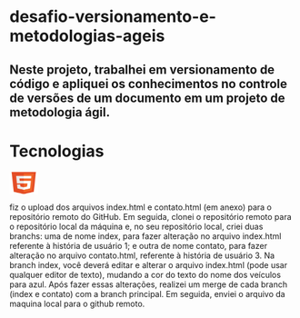 <h1>desafio-versionamento-e-metodologias-ageis</h1>

<h2>Neste projeto, trabalhei em versionamento de código e apliquei os conhecimentos no controle de versões de um documento em um projeto de metodologia ágil.</h2>

<h1>Tecnologias</h1>
<img align="center" alt="Brunohsdev-HTML" height="40" width="50" src="https://raw.githubusercontent.com/devicons/devicon/master/icons/html5/html5-original.svg">

<p> fiz o upload dos arquivos index.html e contato.html (em anexo) para o repositório remoto do GitHub. Em seguida, clonei o
repositório remoto para o repositório local da máquina e, no seu repositório local, criei duas branchs:
uma de nome index, para fazer alteração no arquivo index.html referente à história de usuário 1; e outra de nome
contato, para fazer alteração no arquivo contato.html, referente à história de usuário 3.
Na branch index, você deverá editar e alterar o arquivo index.html (pode usar qualquer editor de texto), mudando a
cor do texto do nome dos veículos para azul.
Após fazer essas alterações, realizei um merge de cada branch (index e contato) com a branch principal.
Em seguida, enviei o arquivo da maquina local para o github remoto.
</p>
